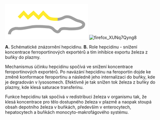 <div class="w3-row">
<div class="w3-half w3-center">

![imagehepcidine](imagehepcidine.png)
![firefox_XUNq7Qyng8](firefox_XUNq7Qyng8.png)

**A.** Schématické znázornění hepcidinu. **B.** Role hepcidinu - snížení koncentrace ferroportinových exportérů a tím inhibice exportu železa z buňky do plazmy.


</div>
<div class="w3-half">
<div class="w3-justify w3-margin-left">


Mechanismus účinku hepcidinu spočívá ve snížení koncentrace feroportinových exportérů. 
Po navázání hepcidinu na feroportin dojde ke změně konformace feroportinu a následně jeho internalizaci do buňky, kde je degradován v lysosomech. 
Efektivně je tak snížen tok železa z buňky do plazmy, kde klesá saturace transferinu. 

Funkce hepcidinu tak spočívá v redistribuci železa v organismu tak, že klesá koncentrace pro tělo dostupného železa v plazmě a naopak stoupá obsah depotního železa v buňkách, především v enterocytech, hepatocytech a buňkách monocyto-makrofágového systému.



</div>
</div>
</div>
